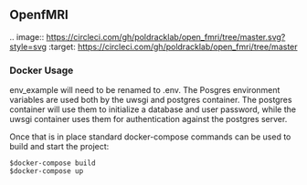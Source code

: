 ## OpenfMRI
.. image:: https://circleci.com/gh/poldracklab/open_fmri/tree/master.svg?style=svg
  :target: https://circleci.com/gh/poldracklab/open_fmri/tree/master
### Docker Usage
env_example will need to be renamed to .env. The Posgres environment variables
are used both by the uwsgi and postgres container. The postgres container will
use them to initialize a database and user password, while the uwsgi container
uses them for authentication against the postgres server.

Once that is in place standard docker-compose commands can be used to build and
start the project:
```
$docker-compose build
$docker-compose up
```

